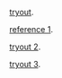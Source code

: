 
[tryout](https://faye12.github.io/CodeWord/majorProject/tryout1/majorProject_tryout1/).

[reference 1](https://faye12.github.io/CodeWord/majorProject/tryout1/majorProject_reference1/).

[tryout 2](https://faye12.github.io/CodeWord/majorProject/tryout1/majorProject_tryout2/).

[tryout 3](https://faye12.github.io/CodeWord/majorProject/tryout1/majorProject_tryout3/).

